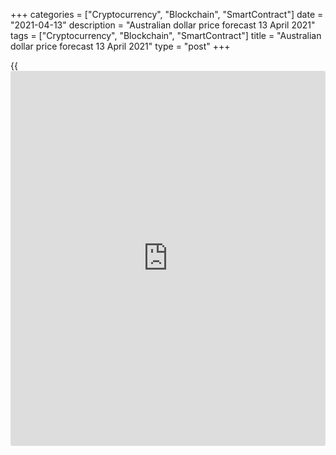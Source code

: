 +++
categories = ["Cryptocurrency", "Blockchain", "SmartContract"]
date = "2021-04-13"
description = "Australian dollar price forecast 13 April 2021"
tags = ["Cryptocurrency", "Blockchain", "SmartContract"]
title = "Australian dollar price forecast 13 April 2021"
type = "post"
+++

{{<iframe id="large-banner" src="https://www.bounty.group/#slide=19.0" width="100%" height="600" scrolling="no" style="border: 0px solid rgb(216, 221, 230); border-radius: 3px;">}}

2021-04-13

2021-04-13

Aussie acts like a miner's budgie. Forecast as of 13.04.2021Dmitri
Demidenko

When the central bank adopts an unconventional monetary [policy](https://www.fintechee.com/policy/) and the
markets are ready to test the regulator's strength, the entire financial
world's attention is focused on this confrontation. How will the RBA win
or lose affect [AUDUSD][1]? Let us discuss the Forex outlook and make up
a trading plan

## Weekly Australian dollar fundamental forecast

It would seem that after the [AUDUSD][1] sale in March caused by the
growth of US Treasury yields, the slow vaccination rate in Australia,
and the fading of the credit impulse in China, traders have hopelessly
lost interest in the Australian dollar. On the contrary, hedge funds
continue to hold Aussie net longs near the highest levels since
November, hoping that strong local PMI and employment statistics will
help recover the AUDUSD uptrend. This is not the only reason to be
optimistic about the bright future of the Australian dollar.

### Dynamics of [AUDUSD][1] and Australian dollar speculative positions

 _Source: Bloomberg._

Nowadays, the Aussie acts not just as a bird but as a miner's budgie.
Everyone is interested in how the AUD will behave. Unlike the Fed, which
turns a blind eye to the rally in Treasury yields, the RBA does not
intend to abandon the idea of ​​targeting rates on 3-year bonds. As a
result, the suspense is getting more intense. Will the central bank be
able to resist the market in the context of the rapid growth of the
world economy? If the RBA fails, then central banks from other countries
will dismiss this practice as ineffective. However, is it wise to oppose
someone who has a printing press at hand? The Fed and the ECB experience
shows that it is better not to fight the central bank.

The narrowing differential between Australian and US bond yields is not
the only factor that frightens [AUDUSD][1] bulls. In Australia, only 1.2
million people, or 4.6% of the population, received at least one vaccine
dose. For comparison, in the United States, 185 million people have been
inoculated (56.5% of the population). If we take into account the fading
of the credit impulse in China and the seasonal factor in the spread of
the pandemic (summer is approaching in Europe, when the number of
COVID-19 cases usually falls, in Australia it is winter), it becomes
clear that the risks of developing an AUDUSD correction may increase.

### Dynamics of [AUDUSD][1] and credit impulse in China



 _Source: Nordea Markets._

At the same time, no one is stopping Canberra from increasing the speed
of vaccination. Prime Minister Scott Morrison said that Australia would
receive 40 million doses of the Pfizer vaccine in 2021. The slowdown of
the Chinese economy could ultimately play into the hands of the Aussie.
If this happens, the official Beijing will seriously think about
increasing incentives. Besides, the rising of iron ore prices close to
their highs this year and the national economy's strength can explain
why hedge funds are still following longs on [AUDUSD][1].

### Weekly [AUDUSD][1] trading plan

According to the NAB, Australia's business environment, an indicator
that considers hiring, sales, and profits, rose to an all-time high
despite a cut in fiscal support. Bloomberg experts expect unemployment
in Australia to fall to 5.7% in March, the lowest level since the start
of the pandemic. The release of data on Australia's PMI and China's GDP
for the first quarter are key events in the economic [calendar](https://www.fintechee.com/web-trader/) for
[AUDUSD][1]. In my opinion, a breakout of the resistance at 0.767 will
be a signal to buy the pair with targets at 0.79 and 0.8.



## Price chart of AUDUSD in real time mode

The content of this article reflects the author’s opinion and does not
necessarily reflect the official position of LiteForex. The material
published on this page is provided for informational purposes only and
should not be considered as the provision of investment advice for the
purposes of Directive 2004/39/EC.

Rate this article:

{{value}}

( {{count}} {{title}} )

   1. my.liteforex.com/trading/chart?symbol=AUDUSD&returnUrl=true